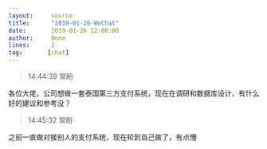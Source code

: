 ```yaml
---
layout:     source 
title:      "2019-01-26-WeChat"
date:       2019-01-26 12:00:00
author:     None
lines:      2 
tag:       [chat]
---
```

> 14:44:39  常盼  
   
各位大佬，公司想做一套泰国第三方支付系统，现在在调研和数据库设计，有什么好的建议和参考没？  
   
> 14:45:32  常盼  
   
之前一直做对接别人的支付系统，现在轮到自己做了，有点懵  
   
